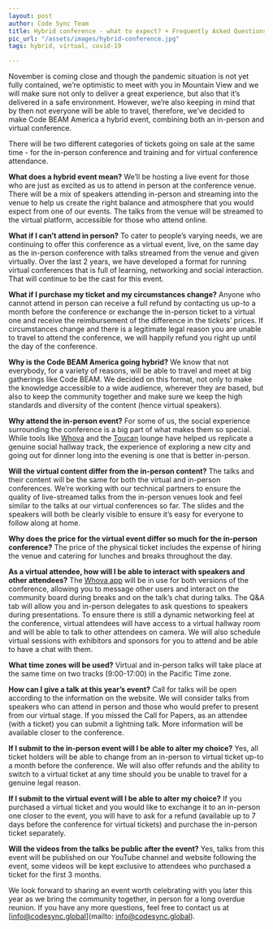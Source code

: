 ```yaml
---
layout: post
author: Code Sync Team
title: Hybrid conference - what to expect? + Frequently Asked Questions
pic_url: "/assets/images/hybrid-conference.jpg"
tags: hybrid, virtual, covid-19

---
```

November is coming close and though the pandemic situation is not yet fully contained, we’re optimistic to meet with you in Mountain View and we will make sure not only to deliver a great experience, but also that it’s delivered in a safe environment. However, we’re also keeping in mind that by then not everyone will be able to travel, therefore, we’ve decided to make Code BEAM America a hybrid event, combining both an in-person and virtual conference.

There will be two different categories of tickets going on sale at the same time - for the in-person conference and training and for virtual conference attendance.

**What does a hybrid event mean?** We’ll be hosting a live event for those who are just as excited as us to attend in person at the conference venue. There will be a mix of speakers attending in-person and streaming into the venue to help us create the right balance and atmosphere that you would expect from one of our events. The talks from the venue will be streamed to the virtual platform, accessible for those who attend online.

**What if I can’t attend in person?** To cater to people’s varying needs, we are continuing to offer this conference as a virtual event, live, on the same day as the in-person conference with talks streamed from the venue and given virtually. Over the last 2 years, we have developed a format for running virtual conferences that is full of learning, networking and social interaction. That will continue to be the cast for this event.

**What if I purchase my ticket and my circumstances change?** Anyone who cannot attend in person can receive a full refund by contacting us up-to a month before the conference or exchange the in-person ticket to a virtual one and receive the reimbursement of the difference in the tickets’ prices. If circumstances change and there is a legitimate legal reason you are unable to travel to attend the conference, we will happily refund you right up until the day of the conference.

**Why is the Code BEAM America going hybrid?**
We know that not everybody, for a variety of reasons, will be able to travel and meet at big gatherings like Code BEAM. We decided on this format, not only to make the knowledge accessible to a wide audience, wherever they are based, but also to keep the community together and make sure we keep the high standards and diversity of the content (hence virtual speakers).

**Why attend the in-person event?**
For some of us, the social experience surrounding the conference is a big part of what makes them so special. While tools like [Whova](https://youtu.be/pK1hnGIR0EI) and the [Toucan](https://youtu.be/7O2AC4QHfX0) lounge have helped us replicate a genuine social hallway track, the experience of exploring a new city and going out for dinner long into the evening is one that is better in-person.

**Will the virtual content differ from the in-person content?**
The talks and their content will be the same for both the virtual and in-person conferences. We’re working with our technical partners to ensure the quality of live-streamed talks from the in-person venues look and feel similar to the talks at our virtual conferences so far. The slides and the speakers will both be clearly visible to ensure it’s easy for everyone to follow along at home.

**Why does the price for the virtual event differ so much for the in-person conference?**
The price of the physical ticket includes the expense of hiring the venue and catering for lunches and breaks throughout the day.

**As a virtual attendee, how will I be able to interact with speakers and other attendees?**
The [Whova app](https://youtu.be/pK1hnGIR0EI) will be in use for both versions of the conference, allowing you to message other users and interact on the community board during breaks and on the talk’s chat during talks. The Q&A tab will allow you and in-person delegates to ask questions to speakers during presentations. To ensure there is still a dynamic networking feel at the conference, virtual attendees will have access to a virtual hallway room and will be able to talk to other attendees on camera. We will also schedule virtual sessions with exhibitors and sponsors for you to attend and be able to have a chat with them.

**What time zones will be used?**
Virtual and in-person talks will take place at the same time on two tracks (9:00-17:00) in the Pacific Time zone.

**How can I give a talk at this year’s event?**
Call for talks will be open according to the information on the website. We will consider talks from speakers who can attend in person and those who would prefer to present from our virtual stage. If you missed the Call for Papers, as an attendee (with a ticket) you can submit a lightning talk. More information will be available closer to the conference.

**If I submit to the in-person event will I be able to alter my choice?**
Yes, all ticket holders will be able to change from an in-person to virtual ticket up-to a month before the conference. We will also offer refunds and the ability to switch to a virtual ticket at any time should you be unable to travel for a genuine legal reason.

**If I submit to the virtual event will I be able to alter my choice?**
If you purchased a virtual ticket and you would like to exchange it to an in-person one closer to the event, you will have to ask for a refund (available up to 7 days before the conference for virtual tickets) and purchase the in-person ticket separately.

**Will the videos from the talks be public after the event?**
Yes, talks from this event will be published on our YouTube channel and website following the event, some videos will be kept exclusive to attendees who purchased a ticket for the first 3 months.

We look forward to sharing an event worth celebrating with you later this year as we bring the community together, in person for a long overdue reunion. If you have any more questions, feel free to contact us at [info@codesync.global](mailto: info@codesync.global).
